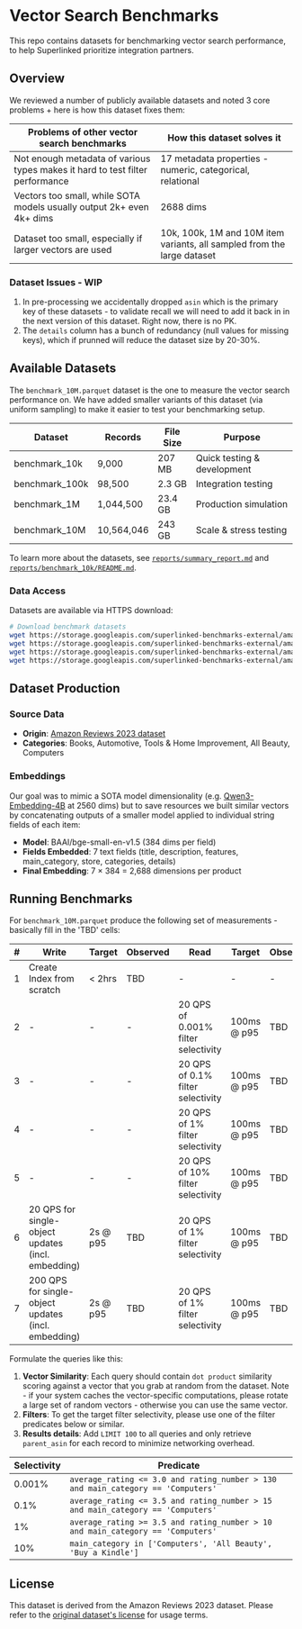 # Vector Search Benchmarks

This repo contains datasets for benchmarking vector search performance, to help Superlinked prioritize integration partners.

## Overview

We reviewed a number of publicly available datasets and noted 3 core problems + here is how this dataset fixes them:

|Problems of other vector search benchmarks|How this dataset solves it|
|-|-|
|Not enough metadata of various types makes it hard to test filter performance|17 metadata properties - numeric, categorical, relational|
|Vectors too small, while SOTA models usually output 2k+ even 4k+ dims|2688 dims|
|Dataset too small, especially if larger vectors are used|10k, 100k, 1M and 10M item variants, all sampled from the large dataset|

### Dataset Issues - WIP
1. In pre-processing we accidentally dropped `asin` which is the primary key of these datasets - to validate recall we will need to add it back in in the next version of this dataset. Right now, there is no PK.
2. The `details` column has a bunch of redundancy (null values for missing keys), which if prunned will reduce the dataset size by 20-30%.

## Available Datasets

The `benchmark_10M.parquet` dataset is the one to measure the vector search performance on. We have added smaller variants of this dataset (via uniform sampling) to make it easier to test your benchmarking setup.

| Dataset | Records | File Size | Purpose |
|---------|---------|-----------|---------|
| benchmark_10k | 9,000 | 207 MB | Quick testing & development |
| benchmark_100k | 98,500 | 2.3 GB | Integration testing |
| benchmark_1M | 1,044,500 | 23.4 GB | Production simulation |
| benchmark_10M | 10,564,046 | 243 GB | Scale & stress testing |

To learn more about the datasets, see [`reports/summary_report.md`](reports/summary_report.md) and [`reports/benchmark_10k/README.md`](reports/benchmark_10k/README.md).

### Data Access

Datasets are available via HTTPS download:

```bash
# Download benchmark datasets
wget https://storage.googleapis.com/superlinked-benchmarks-external/amazon-products/benchmark_10k.parquet
wget https://storage.googleapis.com/superlinked-benchmarks-external/amazon-products/benchmark_100k.parquet
wget https://storage.googleapis.com/superlinked-benchmarks-external/amazon-products/benchmark_1M.parquet
wget https://storage.googleapis.com/superlinked-benchmarks-external/amazon-products/benchmark_10M.parquet
```

## Dataset Production

### Source Data
- **Origin**: [Amazon Reviews 2023 dataset](https://amazon-reviews-2023.github.io/)
- **Categories**: Books, Automotive, Tools & Home Improvement, All Beauty, Computers

### Embeddings
Our goal was to mimic a SOTA model dimensionality (e.g. [Qwen3-Embedding-4B](https://huggingface.co/Qwen/Qwen3-Embedding-4B) at 2560 dims) but to save resources we built similar vectors by concatenating outputs of a smaller model applied to individual string fields of each item:
- **Model**: BAAI/bge-small-en-v1.5 (384 dims per field)
- **Fields Embedded**: 7 text fields (title, description, features, main_category, store, categories, details)
- **Final Embedding**: 7 × 384 = 2,688 dimensions per product


## Running Benchmarks

For `benchmark_10M.parquet` produce the following set of measurements - basically fill in the 'TBD' cells:

| # | Write | Target | Observed |Read | Target | Observed |
|-|-|-|-|-|-|-|
|1|Create Index from scratch | < 2hrs |TBD|-|-|-|
|2|- | - |-|20 QPS of 0.001% filter selectivity| 100ms @ p95 | TBD |
|3|- | - |-|20 QPS of 0.1% filter selectivity| 100ms @ p95 | TBD |
|4|- | - |-|20 QPS of 1% filter selectivity| 100ms @ p95 | TBD |
|5|- | - |-|20 QPS of 10% filter selectivity| 100ms @ p95 | TBD |
|6|20 QPS for single-object updates (incl. embedding)| 2s @ p95 | TBD |20 QPS of 1% filter selectivity| 100ms @ p95 | TBD |
|7|200 QPS for single-object updates (incl. embedding)| 2s @ p95 | TBD |20 QPS of 1% filter selectivity| 100ms @ p95 | TBD |

Formulate the queries like this:
1. **Vector Similarity**: Each query should contain `dot product` similarity scoring against a vector that you grab at random from the dataset. Note - if your system caches the vector-specific computations, please rotate a large set of random vectors - otherwise you can use the same vector.
2. **Filters**: To get the target filter selectivity, please use one of the filter predicates below or similar.
3. **Results details**: Add `LIMIT 100` to all queries and only retrieve `parent_asin` for each record to minimize networking overhead.

|Selectivity|Predicate|
|-|-|
|0.001%|`average_rating <= 3.0 and rating_number > 130 and main_category == 'Computers'`|
|0.1%|`average_rating <= 3.5 and rating_number > 15 and main_category == 'Computers'`|
|1%|`average_rating >= 3.5 and rating_number > 10 and main_category == 'Computers'`|
|10%|`main_category in ['Computers', 'All Beauty', 'Buy a Kindle']`|

## License

This dataset is derived from the Amazon Reviews 2023 dataset. Please refer to the [original dataset's license](https://amazon-reviews-2023.github.io/) for usage terms.